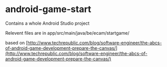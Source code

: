 # android-game-start

Contains a whole Android Studio project

Relevent files are in app/src/main/java/be/ecam/startgame/

based on [http://www.techrepublic.com/blog/software-engineer/the-abcs-of-android-game-development-prepare-the-canvas/](http://www.techrepublic.com/blog/software-engineer/the-abcs-of-android-game-development-prepare-the-canvas/)
